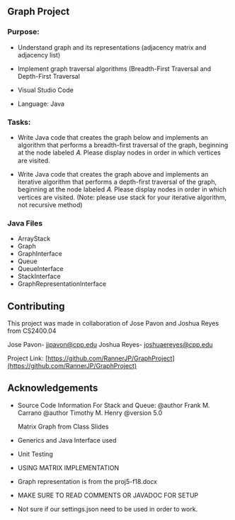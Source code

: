<!-- Graph Project -->
## Graph Project
### Purpose:

* Understand graph and its representations (adjacency matrix and adjacency list)
* Implement graph traversal algorithms (Breadth-First Traversal and Depth-First Traversal

* Visual Studio Code
* Language: Java

### Tasks:

* Write Java code that creates the graph below and implements an algorithm that performs a breadth-first traversal of the graph, beginning at the node labeled 𝐴. Please display nodes in order in which vertices are visited.

* Write Java code that creates the graph above and implements an iterative algorithm that performs a depth-first traversal of the graph, beginning at the node labeled 𝐴. Please display nodes in order in which vertices are visited. (Note: please use stack for your iterative algorithm, not recursive method)


### Java Files 

* ArrayStack
* Graph
* GraphInterface
* Queue
* QueueInterface
* StackInterface
* GraphRepresentationInterface

<!-- CONTRIBUTING -->
## Contributing
This project was made in collaboration of Jose Pavon and Joshua Reyes from CS2400.04


<!-- CONTACT -->
Jose Pavon- jjpavon@cpp.edu
Joshua Reyes- joshuaereyes@cpp.edu

Project Link: [https://github.com/RannerJP/GraphProject](https://github.com/RannerJP/GraphProject)

<!-- ACKNOWLEDGEMENTS -->
## Acknowledgements

* Source Code Information
  For Stack and Queue:
  @author Frank M. Carrano
  @author Timothy M. Henry
  @version 5.0
  
  Matrix Graph from Class Slides
* Generics and Java Interface used
* Unit Testing
* USING MATRIX IMPLEMENTATION
* Graph representation is from the proj5-f18.docx
* MAKE SURE TO READ COMMENTS OR JAVADOC FOR SETUP
* Not sure if our settings.json need to be used in order to work. 
